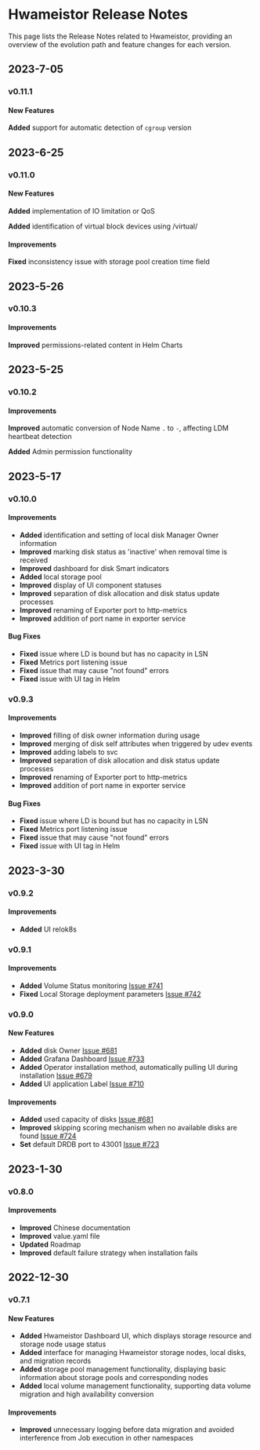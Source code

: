 # Hwameistor Release Notes

This page lists the Release Notes related to Hwameistor, providing an overview of the evolution path and feature changes for each version.

## 2023-7-05

### v0.11.1

#### New Features

**Added** support for automatic detection of `cgroup` version

## 2023-6-25

### v0.11.0

#### New Features

**Added** implementation of IO limitation or QoS

**Added** identification of virtual block devices using /virtual/

#### Improvements

**Fixed** inconsistency issue with storage pool creation time field

## 2023-5-26

### v0.10.3

#### Improvements

**Improved** permissions-related content in Helm Charts

## 2023-5-25

### v0.10.2

#### Improvements

**Improved** automatic conversion of Node Name `.` to `-`, affecting LDM heartbeat detection

**Added** Admin permission functionality

## 2023-5-17

### v0.10.0

#### Improvements

- **Added** identification and setting of local disk Manager Owner information
- **Improved** marking disk status as 'inactive' when removal time is received
- **Improved** dashboard for disk Smart indicators
- **Added** local storage pool
- **Improved** display of UI component statuses
- **Improved** separation of disk allocation and disk status update processes
- **Improved** renaming of Exporter port to http-metrics
- **Improved** addition of port name in exporter service

#### Bug Fixes

- **Fixed** issue where LD is bound but has no capacity in LSN
- **Fixed** Metrics port listening issue
- **Fixed** issue that may cause "not found" errors
- **Fixed** issue with UI tag in Helm

### v0.9.3

#### Improvements

- **Improved** filling of disk owner information during usage
- **Improved** merging of disk self attributes when triggered by udev events
- **Improved** adding labels to svc
- **Improved** separation of disk allocation and disk status update processes
- **Improved** renaming of Exporter port to http-metrics
- **Improved** addition of port name in exporter service

#### Bug Fixes

- **Fixed** issue where LD is bound but has no capacity in LSN
- **Fixed** Metrics port listening issue
- **Fixed** issue that may cause "not found" errors
- **Fixed** issue with UI tag in Helm

## 2023-3-30

### v0.9.2

#### Improvements

- **Added** UI relok8s

### v0.9.1

#### Improvements

- **Added** Volume Status monitoring [Issue #741](https://github.com/hwameistor/hwameistor/pull/741)
- **Fixed** Local Storage deployment parameters [Issue #742](https://github.com/hwameistor/hwameistor/pull/742)

### v0.9.0

#### New Features

- **Added** disk Owner [Issue #681](https://github.com/hwameistor/hwameistor/pull/681)
- **Added** Grafana Dashboard [Issue #733](https://github.com/hwameistor/hwameistor/pull/733)
- **Added** Operator installation method, automatically pulling UI during installation [Issue #679](https://github.com/hwameistor/hwameistor/pull/679)
- **Added** UI application Label [Issue #710](https://github.com/hwameistor/hwameistor/pull/710)

#### Improvements

- **Added** used capacity of disks [Issue #681](https://github.com/hwameistor/hwameistor/pull/681)
- **Improved** skipping scoring mechanism when no available disks are found [Issue #724](https://github.com/hwameistor/hwameistor/pull/724)
- **Set** default DRDB port to 43001 [Issue #723](https://github.com/hwameistor/hwameistor/pull/723)

## 2023-1-30

### v0.8.0

#### Improvements

- **Improved** Chinese documentation
- **Improved** value.yaml file
- **Updated** Roadmap
- **Improved** default failure strategy when installation fails

## 2022-12-30

### v0.7.1

#### New Features

- **Added** Hwameistor Dashboard UI, which displays storage resource and storage node usage status
- **Added** interface for managing Hwameistor storage nodes, local disks, and migration records
- **Added** storage pool management functionality, displaying basic information about storage pools and corresponding nodes
- **Added** local volume management functionality, supporting data volume migration and high availability conversion

#### Improvements

- **Improved** unnecessary logging before data migration and avoided interference from Job execution in other namespaces
